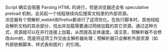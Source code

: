 Script 确实会阻塞 Parsing HTML 的进行，但是浏览器还会有 speculative preload 机制，会另起一个线程继续向后搜索文档里的外部资源。  
浏览器有个预解析,webkit和firefox都进行了这项优化。在执行脚本时，其他线程会解析文档的其余部分，找出并加载需要通过网络加载的其它资源。通过这种方式，资源就可以在并行连接上加载，从而提高总体速度。请注意，预解析器不会修改dom树，而是将这项工作交由主解析器处理；预解析器只会解析外部资源（如外部依赖脚本、样式表和图片）的引用。